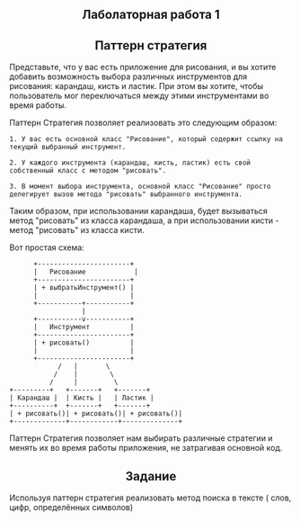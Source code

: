 <h2 align="center">Лаболаторная работа 1</h2>

## <h2 align="center">Паттерн стратегия</h2>

<p>
Представьте, что у вас есть приложение для рисования, и вы хотите добавить возможность выбора различных инструментов для рисования: карандаш, кисть и ластик. При этом вы хотите, чтобы пользователь мог переключаться между этими инструментами во время работы.
</p>

<p>
Паттерн Стратегия позволяет реализовать это следующим образом:
</p>

    1. У вас есть основной класс "Рисование", который содержит ссылку на текущий выбранный инструмент.

    2. У каждого инструмента (карандаш, кисть, ластик) есть свой собственный класс с методом "рисовать".

    3. В момент выбора инструмента, основной класс "Рисование" просто делегирует вызов метода "рисовать" выбранного инструмента.

<p>
Таким образом, при использовании карандаша, будет вызываться метод "рисовать" из класса карандаша, а при использовании кисти - метод "рисовать" из класса кисти.
</p>

Вот простая схема:
```
      +-----------------------+
      |   Рисование            |
      +-----------------------+
      | + выбратьИнструмент() |
      |                       |
      +-----------+-----------+
                  |
      +-----------v-----------+
      |   Инструмент          |
      +-----------------------+
      | + рисовать()          |
      |                       |
      +-----------------------+
            /   |       \ 
           /    |        \
          /     |         \
+---------+   +-------+   +-------+
| Карандаш |  | Кисть |   | Ластик |
+----------+  +-------+   +-------+
| + рисовать()| + рисовать()| + рисовать()|
+-------------+------------+--------------+
```
<p>
Паттерн Стратегия позволяет нам выбирать различные стратегии и менять их во время работы приложения, не затрагивая основной код.
</p>

## <h2 align="center">Задание</h2>

<p>
Используя паттерн стратегия реализовать метод поиска в тексте ( слов, цифр, определённых символов) 
</p>
